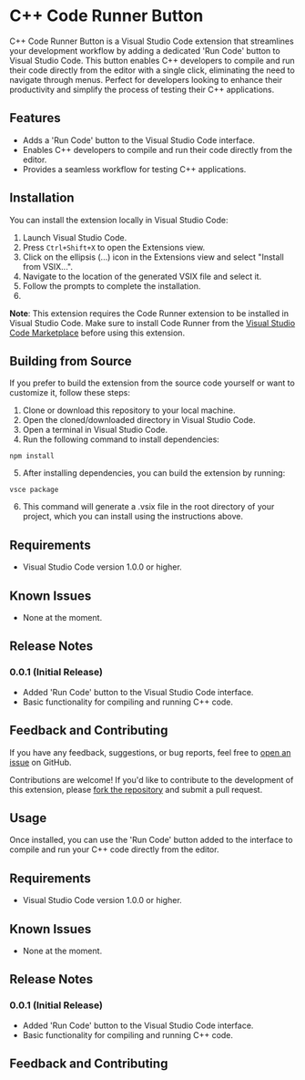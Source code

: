 # C++ Code Runner Button

C++ Code Runner Button is a Visual Studio Code extension that streamlines your development workflow by adding a dedicated 'Run Code' button to Visual Studio Code. This button enables C++ developers to compile and run their code directly from the editor with a single click, eliminating the need to navigate through menus. Perfect for developers looking to enhance their productivity and simplify the process of testing their C++ applications.

## Features

- Adds a 'Run Code' button to the Visual Studio Code interface.
- Enables C++ developers to compile and run their code directly from the editor.
- Provides a seamless workflow for testing C++ applications.

## Installation

You can install the extension locally in Visual Studio Code:

1. Launch Visual Studio Code.
2. Press `Ctrl+Shift+X` to open the Extensions view.
3. Click on the ellipsis (...) icon in the Extensions view and select "Install from VSIX...".
4. Navigate to the location of the generated VSIX file and select it.
5. Follow the prompts to complete the installation.
6. 
**Note**: This extension requires the Code Runner extension to be installed in Visual Studio Code. Make sure to install Code Runner from the [Visual Studio Code Marketplace](https://marketplace.visualstudio.com/items?itemName=formulahendry.code-runner) before using this extension.
## Building from Source

If you prefer to build the extension from the source code yourself or want to customize it, follow these steps:

1. Clone or download this repository to your local machine.
2. Open the cloned/downloaded directory in Visual Studio Code.
3. Open a terminal in Visual Studio Code.
4. Run the following command to install dependencies:
```shell
npm install
```
5. After installing dependencies, you can build the extension by running:
```shell
vsce package
```
6. This command will generate a .vsix file in the root directory of your project, which you can install using the instructions above.

## Requirements

- Visual Studio Code version 1.0.0 or higher.

## Known Issues

- None at the moment.

## Release Notes

### 0.0.1 (Initial Release)

- Added 'Run Code' button to the Visual Studio Code interface.
- Basic functionality for compiling and running C++ code.

## Feedback and Contributing

If you have any feedback, suggestions, or bug reports, feel free to [open an issue](https://github.com/your-username/your-extension-name/issues) on GitHub.

Contributions are welcome! If you'd like to contribute to the development of this extension, please [fork the repository](https://github.com/your-username/your-extension-name/fork) and submit a pull request.

## Usage

Once installed, you can use the 'Run Code' button added to the interface to compile and run your C++ code directly from the editor.

## Requirements

- Visual Studio Code version 1.0.0 or higher.

## Known Issues

- None at the moment.

## Release Notes

### 0.0.1 (Initial Release)

- Added 'Run Code' button to the Visual Studio Code interface.
- Basic functionality for compiling and running C++ code.

## Feedback and Contributing


